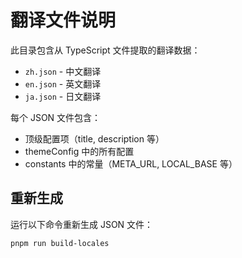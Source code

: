 # 翻译文件说明

此目录包含从 TypeScript 文件提取的翻译数据：

- `zh.json` - 中文翻译
- `en.json` - 英文翻译
- `ja.json` - 日文翻译

每个 JSON 文件包含：
- 顶级配置项（title, description 等）
- themeConfig 中的所有配置
- constants 中的常量（META_URL, LOCAL_BASE 等）

## 重新生成

运行以下命令重新生成 JSON 文件：
```bash
pnpm run build-locales
```
